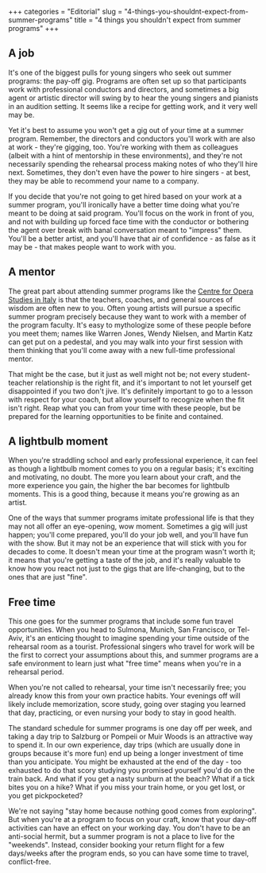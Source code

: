+++
categories = "Editorial"
slug = "4-things-you-shouldnt-expect-from-summer-programs"
title = "4 things you shouldn&#039;t expect from summer programs"
+++

## A job

It's one of the biggest pulls for young singers who seek out summer programs: the pay-off gig. Programs are often set up so that participants work with professional conductors and directors, and sometimes a big agent or artistic director will swing by to hear the young singers and pianists in an audition setting. It seems like a recipe for getting work, and it very well may be. 

Yet it's best to assume you won't get a gig out of your time at a summer program. Remember, the directors and conductors you'll work with are also at work - they're gigging, too. You're working with them as colleagues (albeit with a hint of mentorship in these environments), and they're not necessarily spending the rehearsal process making notes of who they'll hire next. Sometimes, they don't even have the power to hire singers - at best, they may be able to recommend your name to a company.

If you decide that you're not going to get hired based on your work at a summer program, you'll ironically have a better time doing what you're meant to be doing at said program. You'll focus on the work in front of you, and not with building up forced face time with the conductor or bothering the agent over break with banal conversation meant to "impress" them. You'll be a better artist, and you'll have that air of confidence - as false as it may be - that makes people want to work with you.

## A mentor

The great part about attending summer programs like the [Centre for Opera Studies in Italy](http://www.co-si.com/) is that the teachers, coaches, and general sources of wisdom are often new to you. Often young artists will pursue a specific summer program precisely because they want to work with a member of the program faculty. It's easy to mythologize some of these people before you meet them; names like Warren Jones, Wendy Nielsen, and Martin Katz can get put on a pedestal, and you may walk into your first session with them thinking that you'll come away with a new full-time professional mentor.

That might be the case, but it just as well might not be; not every student-teacher relationship is the right fit, and it's important to not let yourself get disappointed if you two don't jive. It's definitely important to go to a lesson with respect for your coach, but allow yourself to recognize when the fit isn't right. Reap what you can from your time with these people, but be prepared for the learning opportunities to be finite and contained.

## A lightbulb moment

When you're straddling school and early professional experience, it can feel as though a lightbulb moment comes to you on a regular basis; it's exciting and motivating, no doubt. The more you learn about your craft, and the more experience you gain, the higher the bar becomes for lightbulb moments. This is a good thing, because it means you're growing as an artist.

One of the ways that summer programs imitate professional life is that they may not all offer an eye-opening, wow moment. Sometimes a gig will just happen; you'll come prepared, you'll do your job well, and you'll have fun with the show. But it may not be an experience that will stick with you for decades to come. It doesn't mean your time at the program wasn't worth it; it means that you're getting a taste of the job, and it's really valuable to know how you react not just to the gigs that are life-changing, but to the ones that are just "fine".

## Free time

This one goes for the summer programs that include some fun travel opportunities. When you head to Sulmona, Munich, San Francisco, or Tel-Aviv, it's an enticing thought to imagine spending your time outside of the rehearsal room as a tourist. Professional singers who travel for work will be the first to correct your assumptions about this, and summer programs are a safe environment to learn just what "free time" means when you're in a rehearsal period.

When you're not called to rehearsal, your time isn't necessarily free; you already know this from your own practice habits. Your evenings off will likely include memorization, score study, going over staging you learned that day, practicing, or even nursing your body to stay in good health.

The standard schedule for summer programs is one day off per week, and taking a day trip to Salzburg or Pompeii or Muir Woods is an attractive way to spend it. In our own experience, day trips (which are usually done in groups because it's more fun) end up being a longer investment of time than you anticipate. You might be exhausted at the end of the day - too exhausted to do that scory studying you promised yourself you'd do on the train back. And what if you get a nasty sunburn at the beach? What if a tick bites you on a hike? What if you miss your train home, or you get lost, or you get pickpocketed?

We're not saying "stay home because nothing good comes from exploring". But when you're at a program to focus on your craft, know that your day-off activities can have an effect on your working day. You don't have to be an anti-social hermit, but a summer program is not a place to live for the "weekends". Instead, consider booking your return flight for a few days/weeks after the program ends, so you can have some time to travel, conflict-free.
